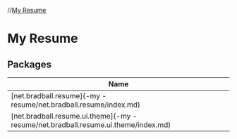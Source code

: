 //[My Resume](index.md)

# My Resume

## Packages

| Name |
|---|
| [net.bradball.resume](-my -resume/net.bradball.resume/index.md) |
| [net.bradball.resume.ui.theme](-my -resume/net.bradball.resume.ui.theme/index.md) |
